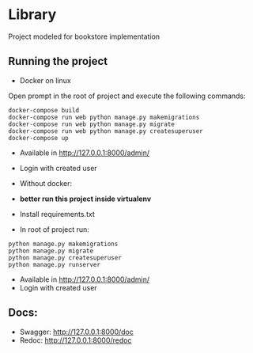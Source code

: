 # Library

Project modeled for bookstore implementation

## Running the project


- Docker on linux

Open prompt in the root of project and execute the following commands:

```
docker-compose build
docker-compose run web python manage.py makemigrations
docker-compose run web python manage.py migrate
docker-compose run web python manage.py createsuperuser
docker-compose up
```

- Available in http://127.0.0.1:8000/admin/
- Login with created user

- Without docker:
- **better run this project inside virtualenv**
- Install requirements.txt
- In root of project run:

```
python manage.py makemigrations
python manage.py migrate
python manage.py createsuperuser
python manage.py runserver
```

- Available in http://127.0.0.1:8000/admin/
- Login with created user



## Docs:
- Swagger: http://127.0.0.1:8000/doc
- Redoc: http://127.0.0.1:8000/redoc
